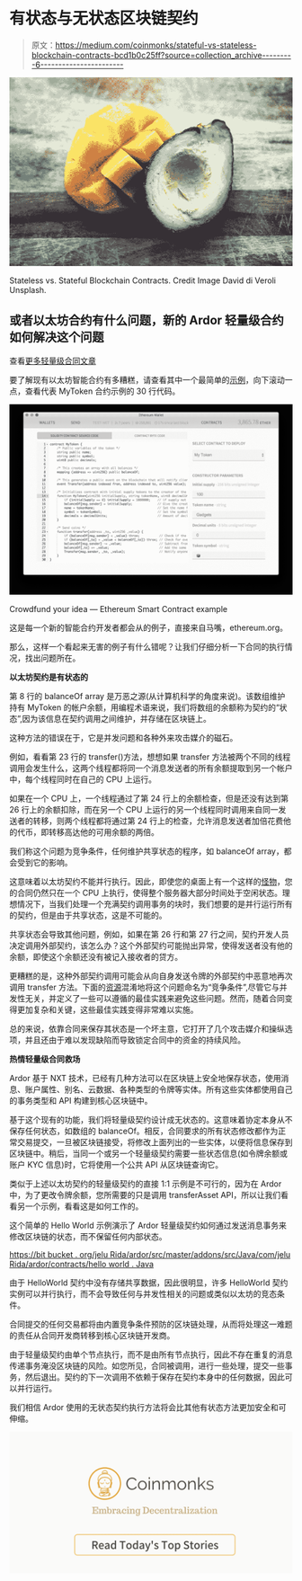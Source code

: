 # 有状态与无状态区块链契约

> 原文：<https://medium.com/coinmonks/stateful-vs-stateless-blockchain-contracts-bcd1b0c25ff?source=collection_archive---------6----------------------->

![](img/6b78ebbfc80451f9249d9badbab4f1b9.png)

Stateless vs. Stateful Blockchain Contracts. Credit Image David di Veroli Unsplash.

## 或者以太坊合约有什么问题，新的 Ardor 轻量级合约如何解决这个问题

查看[更多轻量级合同文章](/@lyaffe/lightweight-contracts-articles-49c3032a50da)

要了解现有以太坊智能合约有多糟糕，请查看其中一个最简单的[示例](https://www.ethereum.org/crowdsale)，向下滚动一点，查看代表 MyToken 合约示例的 30 行代码。

![](img/aeb001a60843d760e97ddd34dd9f0e07.png)

Crowdfund your idea — Ethereum Smart Contract example

这是每一个新的智能合约开发者都会从的例子，直接来自马嘴，ethereum.org。

那么，这样一个看起来无害的例子有什么错呢？让我们仔细分析一下合同的执行情况，找出问题所在。

**以太坊契约是有状态的**

第 8 行的 balanceOf array 是万恶之源(从计算机科学的角度来说)。该数组维护持有 MyToken 的帐户余额，用编程术语来说，我们将数组的余额称为契约的“状态”,因为该信息在契约调用之间维护，并存储在区块链上。

这种方法的错误在于，它是并发问题和各种外来攻击媒介的磁石。

例如，看看第 23 行的 transfer()方法，想想如果 transfer 方法被两个不同的线程调用会发生什么，这两个线程都将同一个消息发送者的所有余额提取到另一个帐户中，每个线程同时在自己的 CPU 上运行。

如果在一个 CPU 上，一个线程通过了第 24 行上的余额检查，但是还没有达到第 26 行上的余额扣除，而在另一个 CPU 上运行的另一个线程同时调用来自同一发送者的转移，则两个线程都将通过第 24 行上的检查，允许消息发送者加倍花费他的代币，即转移高达他的可用余额的两倍。

我们称这个问题为竞争条件，任何维护共享状态的程序，如 balanceOf array，都会受到它的影响。

这意味着以太坊契约不能并行执行。因此，即使您的桌面上有一个这样的[怪物](http://www.dell.com/il/en/business/p/poweredge-tower-servers)，您的合同仍然只在一个 CPU 上执行，使得整个服务器大部分时间处于空闲状态。理想情况下，当我们处理一个充满契约调用事务的块时，我们想要的是并行运行所有的契约，但是由于共享状态，这是不可能的。

共享状态会导致其他问题，例如，如果在第 26 行和第 27 行之间，契约开发人员决定调用外部契约，该怎么办？这个外部契约可能抛出异常，使得发送者没有他的余额，即使这个余额还没有被记入接收者的贷方。

更糟糕的是，这种外部契约调用可能会从向自身发送令牌的外部契约中恶意地再次调用 transfer 方法。下面的[资源](https://consensys.github.io/smart-contract-best-practices/recommendations/)混淆地将这个问题命名为“竞争条件”,尽管它与并发性无关，并定义了一些可以遵循的最佳实践来避免这些问题。然而，随着合同变得更加复杂和关键，这些最佳实践变得非常难以实施。

总的来说，依靠合同来保存其状态是一个坏主意，它打开了几个攻击媒介和操纵选项，并且还由于难以发现缺陷而导致锁定合同中的资金的持续风险。

**热情轻量级合同救场**

Ardor 基于 NXT 技术，已经有几种方法可以在区块链上安全地保存状态，使用消息、账户属性、别名、云数据、各种类型的令牌等实体。所有这些实体都使用自己的事务类型和 API 构建到核心区块链中。

基于这个现有的功能，我们将轻量级契约设计成无状态的。这意味着协定本身从不保存任何状态，如数组的 balanceOf。相反，合同要求的所有状态修改都作为正常交易提交，一旦被区块链接受，将修改上面列出的一些实体，以便将信息保存到区块链中。稍后，当同一个或另一个轻量级契约需要一些状态信息(如令牌余额或账户 KYC 信息)时，它将使用一个公共 API 从区块链查询它。

类似于上述以太坊契约的轻量级契约的直接 1:1 示例是不可行的，因为在 Ardor 中，为了更改令牌余额，您所需要的只是调用 transferAsset API，所以让我们看看另一个示例，看看这是如何工作的。

这个简单的 Hello World 示例演示了 Ardor 轻量级契约如何通过发送消息事务来修改区块链的状态，而不保留任何内部状态。

[https://bit bucket . org/jelu Rida/ardor/src/master/addons/src/Java/com/jelu Rida/ardor/contracts/hello world . Java](https://bitbucket.org/Jelurida/ardor/src/master/addons/src/java/com/jelurida/ardor/contracts/HelloWorld.java)

由于 HelloWorld 契约中没有存储共享数据，因此很明显，许多 HelloWorld 契约实例可以并行执行，而不会导致任何与并发性相关的问题或类似以太坊的竞态条件。

合同提交的任何交易都将由内置竞争条件预防的区块链处理，从而将处理这一难题的责任从合同开发商转移到核心区块链开发商。

由于轻量级契约由单个节点执行，而不是由所有节点执行，因此不存在重复的消息传递事务淹没区块链的风险。如您所见，合同被调用，进行一些处理，提交一些事务，然后退出。契约的下一次调用不依赖于保存在契约本身中的任何数据，因此可以并行运行。

我们相信 Ardor 使用的无状态契约执行方法将会比其他有状态方法更加安全和可伸缩。

[![](img/449450761cd76f44f9ae574333f9e9af.png)](http://bit.ly/2G71Sp7)